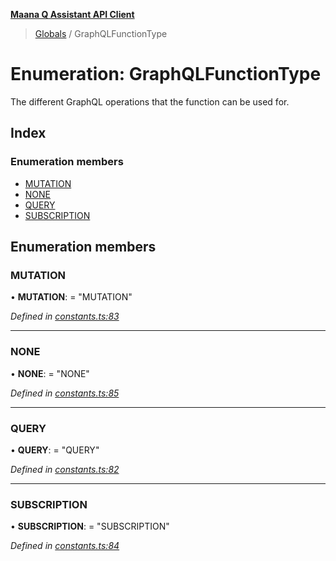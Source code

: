 **[Maana Q Assistant API Client](../README.md)**

> [Globals](../README.md) / GraphQLFunctionType

# Enumeration: GraphQLFunctionType

The different GraphQL operations that the function can be used for.

## Index

### Enumeration members

* [MUTATION](graphqlfunctiontype.md#mutation)
* [NONE](graphqlfunctiontype.md#none)
* [QUERY](graphqlfunctiontype.md#query)
* [SUBSCRIPTION](graphqlfunctiontype.md#subscription)

## Enumeration members

### MUTATION

•  **MUTATION**:  = "MUTATION"

*Defined in [constants.ts:83](https://github.com/maana-io/q-assistant-client/blob/1a0616f/src/constants.ts#L83)*

___

### NONE

•  **NONE**:  = "NONE"

*Defined in [constants.ts:85](https://github.com/maana-io/q-assistant-client/blob/1a0616f/src/constants.ts#L85)*

___

### QUERY

•  **QUERY**:  = "QUERY"

*Defined in [constants.ts:82](https://github.com/maana-io/q-assistant-client/blob/1a0616f/src/constants.ts#L82)*

___

### SUBSCRIPTION

•  **SUBSCRIPTION**:  = "SUBSCRIPTION"

*Defined in [constants.ts:84](https://github.com/maana-io/q-assistant-client/blob/1a0616f/src/constants.ts#L84)*
